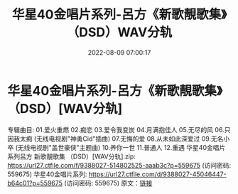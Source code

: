 ﻿---
title: 华星40金唱片系列-呂方《新歌靚歌集》（DSD）WAV分轨
date: 2022-08-09 07:00:17
categories: WAV车载音乐、镜像
tags: 华语中文
---
# 华星40金唱片系列-呂方《新歌靚歌集》（DSD）[WAV分轨]

专辑曲目:
01.爱火重燃
02.痴恋
03.爱令我变炭
04.月满抱佳人
05.无尽的风
06.只因我太痴 (无线电视剧"神勇Cid"插曲)
07.无悔的爱
08.从未如此深爱过
09.无名小卒 (无线电视剧"盖世豪侠"主题曲)
10.养你一世
11.普通人
12.重遇
华星40金唱片系列呂方 新歌靚歌集 （DSD）[WAV分轨].zip: https://url27.ctfile.com/f/9388027-514802525-aaab3c?p=559675
(访问密码: 559675)
华星40金唱片系列: https://url27.ctfile.com/d/9388027-45046447-b64c01?p=559675
(访问密码: 559675)
原文：[链接](https://blog.sina.com.cn/s/blog_1647c7e7601030yrt.html)